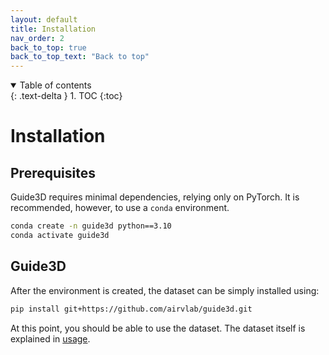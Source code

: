 ```yaml
---
layout: default
title: Installation
nav_order: 2
back_to_top: true
back_to_top_text: "Back to top"
---
```


<details open markdown="block">
  <summary>
    Table of contents
  </summary>
  {: .text-delta }
1. TOC
{:toc}
</details>

# Installation

## Prerequisites

Guide3D requires minimal dependencies, relying only on PyTorch. It is
recommended, however, to use a `conda` environment.

```bash
conda create -n guide3d python==3.10
conda activate guide3d
```

## Guide3D

After the environment is created, the dataset can be simply installed using:

```bash
pip install git+https://github.com/airvlab/guide3d.git
```

At this point, you should be able to use the dataset. The dataset itself is
explained in [usage](https://github.com/airvlab/guide3d/usage).
